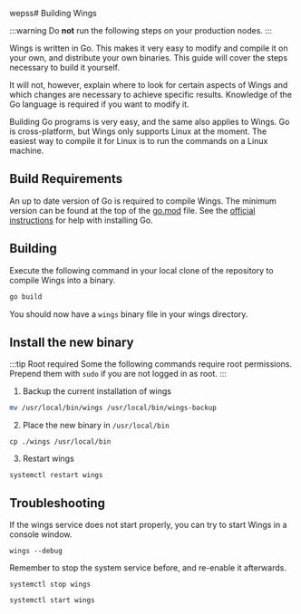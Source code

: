 wepss# Building Wings

:::warning
Do **not** run the following steps on your production nodes.
:::

Wings is written in Go. This makes it very easy to modify and compile it on your own, and distribute your own binaries.
This guide will cover the steps necessary to build it yourself.

It will not, however, explain where to look for certain aspects of Wings and which changes are necessary to achieve specific results. Knowledge of the Go language is required if you want to modify it.

Building Go programs is very easy, and the same also applies to Wings. Go is cross-platform, but Wings only supports Linux at the moment. The easiest way to compile it for Linux is to run the commands on a Linux machine.

## Build Requirements

An up to date version of Go is required to compile Wings. The minimum version can be found at the top of the [go.mod](https://github.com/pterodactyl/wings/blob/develop/go.mod) file. See the [official instructions](https://golang.org/doc/install) for help with installing Go.

## Building

Execute the following command in your local clone of the repository to compile Wings into a binary.

```bash
go build
```

You should now have a `wings` binary file in your wings directory.

## Install the new binary

:::tip Root required
Some the following commands require root permissions. Prepend them with `sudo` if you are not logged in as root.
:::

1. Backup the current installation of wings

```bash
mv /usr/local/bin/wings /usr/local/bin/wings-backup
```

2. Place the new binary in `/usr/local/bin`

```
cp ./wings /usr/local/bin
```

3. Restart wings 

```
systemctl restart wings
```

## Troubleshooting

If the wings service does not start properly, you can try to start Wings in a console window.

```
wings --debug
```

Remember to stop the system service before, and re-enable it afterwards.

```
systemctl stop wings

systemctl start wings
```
